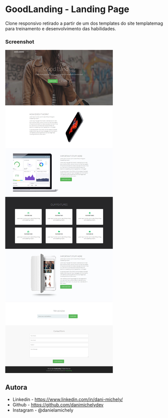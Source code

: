 # GoodLanding - Landing Page

Clone responsivo retirado a partir de um dos templates do site templatemag para treinamento e desenvolvimento das habilidades.



### Screenshot

![](./screencapture.png)





## Autora

- Linkedin - https://www.linkedin.com/in/dani-michely/
- Github - https://github.com/danimichelydev
- Instagram - @danielamichely
